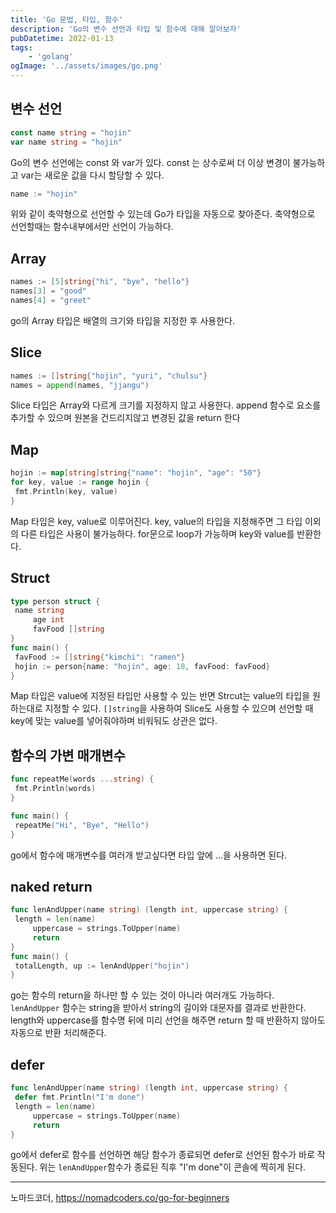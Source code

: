 ```yaml
---
title: 'Go 문법, 타입, 함수'
description: 'Go의 변수 선언과 타입 및 함수에 대해 알아보자'
pubDatetime: 2022-01-13
tags: 
	- 'golang'
ogImage: '../assets/images/go.png'
---
```


## 변수 선언

```go
const name string = "hojin"
var name string = "hojin"
```

Go의 변수 선언에는 const 와 var가 있다.
const 는 상수로써 더 이상 변경이 불가능하고
var는 새로운 값을 다시 할당할 수 있다.

```go
name := "hojin"
```

위와 같이 축약형으로 선언할 수 있는데 Go가 타입을 자동으로 찾아준다.
축약형으로 선언할때는 함수내부에서만 선언이 가능하다.

## Array

```go
names := [5]string{"hi", "bye", "hello"}
names[3] = "good"
names[4] = "greet"
```

go의 Array 타입은 배열의 크기와 타입을 지정한 후 사용한다.

## Slice

```go
names := []string{"hojin", "yuri", "chulsu"}
names = append(names, "jjangu")
```

Slice 타입은 Array와 다르게 크기를 지정하지 않고 사용한다.
append 함수로 요소를 추가할 수 있으며 원본을 건드리지않고 변경된 값을 return 한다

## Map

```go
hojin := map[string]string{"name": "hojin", "age": "50"}
for key, value := range hojin {
 fmt.Println(key, value)
}
```

Map 타입은 key, value로 이루어진다.
key, value의 타입을 지정해주면 그 타입 이외의 다른 타입은 사용이 불가능하다.
for문으로 loop가 가능하며 key와 value를 반환한다.

## Struct

```go
type person struct {
 name string
     age int
     favFood []string
}
func main() {
 favFood := []string{"kimchi": "ramen"}
 hojin := person{name: "hojin", age: 18, favFood: favFood}
}
```

Map 타입은 value에 지정된 타입만 사용할 수 있는 반면 Strcut는 value의 타입을 원하는대로 지정할 수 있다.
`[]string`을 사용하여 Slice도 사용할 수 있으며 선언할 때 key에 맞는 value를 넣어줘야하며 비워둬도 상관은 없다.

## 함수의 가변 매개변수

```go
func repeatMe(words ...string) {
 fmt.Println(words)
}

func main() {
 repeatMe("Hi", "Bye", "Hello")
}
```

go에서 함수에 매개변수를 여러개 받고싶다면 타입 앞에 ...을 사용하면 된다.

## naked return

```go
func lenAndUpper(name string) (length int, uppercase string) {
 length = len(name)
     uppercase = strings.ToUpper(name)
     return
}
func main() {
 totalLength, up := lenAndUpper("hojin")
}
```

go는 함수의 return을 하나만 할 수 있는 것이 아니라 여러개도 가능하다.
`lenAndUpper` 함수는 string을 받아서 string의 길이와 대문자를 결과로 반환한다.
length와 uppercase를 함수명 뒤에 미리 선언을 해주면 return 할 때 반환하지 않아도 자동으로 반환 처리해준다.

## defer

```go
func lenAndUpper(name string) (length int, uppercase string) {
 defer fmt.Println("I'm done")
 length = len(name)
     uppercase = strings.ToUpper(name)
     return
}
```

go에서 defer로 함수를 선언하면 해당 함수가 종료되면 defer로 선언된 함수가 바로 작동된다.
위는 `lenAndUpper`함수가 종료된 직후 "I'm done"이 콘솔에 찍히게 된다.

---

노마드코더, <https://nomadcoders.co/go-for-beginners>
